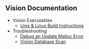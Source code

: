 ## Vision Documentation

* Vision Executables
   * [Unix & Linux Build Instructions](nix-build.html)
* Troubleshooting
   * [Debug an Update Malloc Error](update-malloc-debugging.html)
   * [Vision Database Scan](VdbScan)
